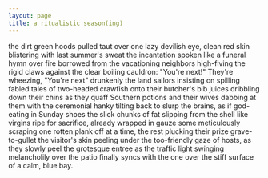 ```yaml
---
layout: page
title: a ritualistic season(ing)
---
```


the dirt green hoods pulled taut over one lazy devilish eye,
clean red skin blistering with last summer's sweat
the incantation spoken like a funeral hymn
over fire borrowed from the vacationing neighbors
high-fiving the rigid claws against the clear boiling cauldron:
"You're next!" They're wheezing, "You're next"
drunkenly the land sailors insisting on spilling fabled tales
of two-headed crawfish onto their butcher's bib
juices dribbling down their chins as they quaff Southern potions
and their wives dabbing at them with the ceremonial hanky
tilting back to slurp the brains,
as if god-eating in Sunday shoes
the slick chunks of fat slipping from the shell
like virgins ripe for sacrifice, already wrapped in gauze
some meticulously scraping one rotten plank off at a time,
the rest plucking their prize grave-to-gullet
the visitor's skin peeling under the too-friendly gaze
of hosts, as they slowly peel the grotesque entree
as the traffic light swinging melancholily over the patio
finally syncs with the one over the stiff surface of a calm, blue bay.
